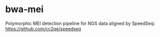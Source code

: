 # bwa-mei
Polymorphic MEI detection pipeline for NGS data aligned by SpeedSeq: https://github.com/cc2qe/speedseq
